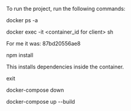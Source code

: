 To run the project, run the following commands:

docker ps -a

docker exec -it <container_id for client> sh

For me it was: 87bd20556ae8

npm install

This installs dependencies inside the container.

exit 

docker-compose down

docker-compose up --build
